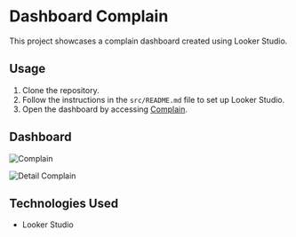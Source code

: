 # Dashboard Complain

This project showcases a complain dashboard created using Looker Studio. 

## Usage

1. Clone the repository.
2. Follow the instructions in the `src/README.md` file to set up Looker Studio.
3. Open the dashboard by accessing [Complain](https://lookerstudio.google.com/reporting/34194e6b-3319-48e3-8b2c-e384c75c64e7).

## Dashboard

![Complain](https://github.com/fafaa710/Data-Analyst-Skolla-intern/assets/91203212/a99dd76a-71e1-417f-a112-a12f01853c46)

![Detail Complain](https://github.com/fafaa710/Data-Analyst-Skolla-intern/assets/91203212/6e845436-cf04-4cbf-b2da-f631e8eabd14)

## Technologies Used

- Looker Studio
